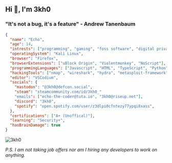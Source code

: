 ## Hi 👋, I'm 3kh0

### "It's not a bug, it's a feature" - Andrew Tanenbaum

```json
{
  "name": "Echo",
  "age": 14,
  "intrests": ["programming", "gaming", "foss software", "digital privacy"],
  "operatingSystem": "Kali Linux",
  "browser": "Firefox",
  "browserExtensions": ["uBlock Origin", "Violentmonkey", "NoScript"],
  "programmingLanguages": ["Javascript", "HTML", "TypeScript", "Python", "CSS"],
  "hackingTools": ["nmap", "wireshark", "hydra", "metasploit-framework", "aircrack-ng", "john", "burpsuite", "wpscan", "traceroute", "hashcat"],
  "editor": "VSCodium",
  "socials": {
    "mastodon": "@3kh0@defcon.social",
    "steam": "steamcommunity.com/id/3kh0_"
    "emails": ["echo-the-coder@tuta.io", "3kh0@riseup.net"],
    "discord": "3kh0",
    "spotify": "open.spotify.com/user/z3dlpi0cfntezy77ypqi8xass",
  },
  "certifications": ["A+ (Unoffical)"],
  "learning": "Security+",
  "hasBrainDamage": true
}
```
<img src="https://komarev.com/ghpvc/?username=3kh0&label=Amount of eyeballs that saw this &color=001eff&style=flat" alt="3kh0" />

*P.S. I am not taking job offers nor am I hiring any developers to work on anything.*
